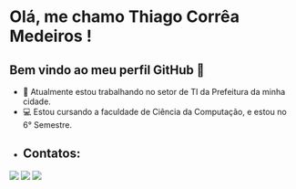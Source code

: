 # Olá, me chamo Thiago Corrêa Medeiros ! 
## Bem vindo ao meu perfil GitHub 👋

- :bookmark_tabs: Atualmente estou trabalhando no setor de TI da Prefeitura da minha cidade. 
- :computer: Estou cursando a faculdade de Ciência da Computação, e estou no 6° Semestre. 
- ## Contatos:
<div>
<a href="https://instagram.com/tcmed_/" target="_blank"><img loading="lazy" src="https://img.shields.io/badge/-Instagram-%23E4405F?style=for-the-badge&logo=instagram&logoColor=white" target="_blank"></a>
<a href = "[thicmedeiros@gmail.com/mail/u/0/?tab=rm&ogbl#inbox](https://mail.google.com/mail/u/0/?tab=rm&ogbl#inbox)"><img loading="lazy" src="https://img.shields.io/badge/Gmail-D14836?style=for-the-badge&logo=gmail&logoColor=white" target="_blank"></a>
<a href="https://www.linkedin.com/in/thiago-corrêa-medeiros-9a40372a1/" target="_blank"><img loading="lazy" src="https://img.shields.io/badge/-LinkedIn-%230077B5?style=for-the-badge&logo=linkedin&logoColor=white" target="_blank"></a>   
</div>

